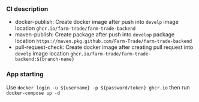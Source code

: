 ### CI description
- docker-publish: Create docker image after push into `develp` image location `ghcr.io/farm-trade/farm-trade-backend`
- maven-publish: Create package after push into `develop` package location `https://maven.pkg.github.com/Farm-Trade/farm-trade-backend`
- pull-request-check: Create docker image after creating pull request into `develp` image location `ghcr.io/farm-trade/farm-trade-backend:${branch-name}`
### App starting
Use `docker login -u ${username} -p ${password/token} ghcr.io` then run `docker-compose up -d`
